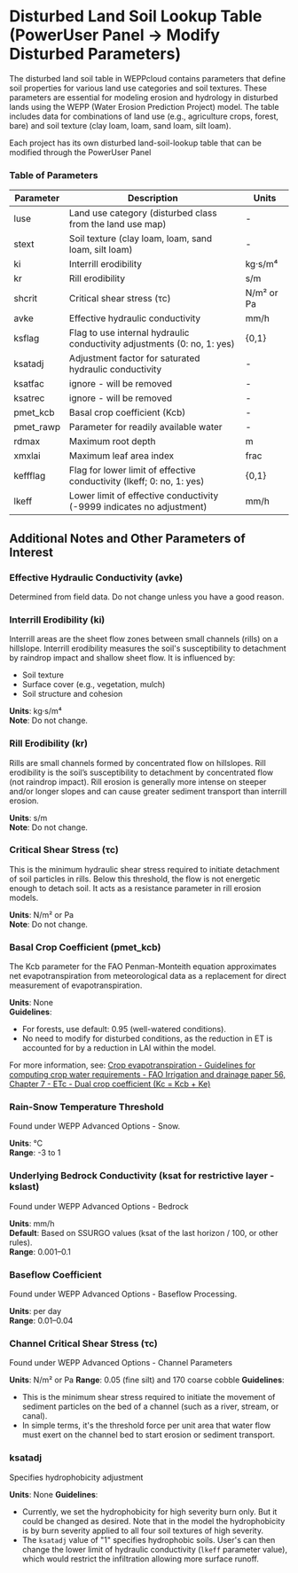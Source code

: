 # Disturbed Land Soil Lookup Table (PowerUser Panel → Modify Disturbed Parameters)

The disturbed land soil table in WEPPcloud contains parameters that define soil properties for various land use categories and soil textures. These parameters are essential for modeling erosion and hydrology in disturbed lands using the WEPP (Water Erosion Prediction Project) model. The table includes data for combinations of land use (e.g., agriculture crops, forest, bare) and soil texture (clay loam, loam, sand loam, silt loam).

Each project has its own disturbed land-soil-lookup table that can be modified through the PowerUser Panel

### Table of Parameters

| Parameter     | Description                                                              | Units        |
|---------------|--------------------------------------------------------------------------|--------------|
| luse          | Land use category (disturbed class from the land use map)                | -            |
| stext         | Soil texture (clay loam, loam, sand loam, silt loam)                     | -            |
| ki            | Interrill erodibility                                                    | kg·s/m⁴      |
| kr            | Rill erodibility                                                         | s/m          |
| shcrit        | Critical shear stress (τc)                                               | N/m² or Pa   |
| avke          | Effective hydraulic conductivity                                         | mm/h         |
| ksflag        | Flag to use internal hydraulic conductivity adjustments (0: no, 1: yes)  | {0,1}        |
| ksatadj       | Adjustment factor for saturated hydraulic conductivity                   | -            |
| ksatfac       | ignore - will be removed                                                 | -            |
| ksatrec       | ignore - will be removed                                                 | -            |
| pmet_kcb      | Basal crop coefficient (Kcb)                                             | -            |
| pmet_rawp     | Parameter for readily available water                                    | -            |
| rdmax         | Maximum root depth                                                       | m            |
| xmxlai        | Maximum leaf area index                                                  | frac         |
| keffflag      | Flag for lower limit of effective conductivity (lkeff; 0: no, 1: yes)    | {0,1}        |
| lkeff         | Lower limit of effective conductivity (-9999 indicates no adjustment)    | mm/h         |

## Additional Notes and Other Parameters of Interest

### Effective Hydraulic Conductivity (avke)

Determined from field data. Do not change unless you have a good reason.


### Interrill Erodibility (ki)

Interrill areas are the sheet flow zones between small channels (rills) on a hillslope. Interrill erodibility measures the soil's susceptibility to detachment by raindrop impact and shallow sheet flow. It is influenced by:

- Soil texture
- Surface cover (e.g., vegetation, mulch)
- Soil structure and cohesion

**Units**: kg·s/m⁴  
**Note**: Do not change.

### Rill Erodibility (kr)

Rills are small channels formed by concentrated flow on hillslopes. Rill erodibility is the soil’s susceptibility to detachment by concentrated flow (not raindrop impact). Rill erosion is generally more intense on steeper and/or longer slopes and can cause greater sediment transport than interrill erosion.

**Units**: s/m  
**Note**: Do not change.

### Critical Shear Stress (τc)

This is the minimum hydraulic shear stress required to initiate detachment of soil particles in rills. Below this threshold, the flow is not energetic enough to detach soil. It acts as a resistance parameter in rill erosion models.

**Units**: N/m² or Pa  
**Note**: Do not change.

### Basal Crop Coefficient (pmet_kcb)

The Kcb parameter for the FAO Penman-Monteith equation approximates net evapotranspiration from meteorological data as a replacement for direct measurement of evapotranspiration.

**Units**: None  
**Guidelines**:
- For forests, use default: 0.95 (well-watered conditions).
- No need to modify for disturbed conditions, as the reduction in ET is accounted for by a reduction in LAI within the model.

For more information, see: [Crop evapotranspiration - Guidelines for computing crop water requirements - FAO Irrigation and drainage paper 56, Chapter 7 - ETc - Dual crop coefficient (Kc = Kcb + Ke)](https://www.fao.org/4/x0490e/x0490e0c.htm#chapter%207%20%20%20etc%20%20%20dual%20crop%20coefficient%20(kc%20=%20kcb%20+%20ke))

### Rain-Snow Temperature Threshold

Found under WEPP Advanced Options - Snow.

**Units**: °C  
**Range**: -3 to 1  

### Underlying Bedrock Conductivity (ksat for restrictive layer - kslast)

Found under WEPP Advanced Options - Bedrock

**Units**: mm/h  
**Default**: Based on SSURGO values (ksat of the last horizon / 100, or other rules).  
**Range**: 0.001–0.1  

### Baseflow Coefficient

Found under WEPP Advanced Options - Baseflow Processing.

**Units**: per day  
**Range**: 0.01–0.04  

### Channel Critical Shear Stress (τc)

Found under WEPP Advanced Options - Channel Parameters

**Units**: N/m² or Pa
**Range**: 0.05 (fine silt) and 170 coarse cobble
**Guidelines**:
- This is the minimum shear stress required to initiate the movement of sediment particles on the bed of a channel (such as a river, stream, or canal). 
- In simple terms, it's the threshold force per unit area that water flow must exert on the channel bed to start erosion or sediment transport.

### ksatadj

Specifies hydrophobicity adjustment

**Units**: None
**Guidelines**:
- Currently, we set the hydrophobicity for high severity burn only. But it could be changed as desired. Note that in the model the hydrophobicity is by burn severity applied to all four soil textures of high severity.
- The `ksatadj` value of "1" specifies hydrophobic soils. User's can then change the lower limit of hydraulic conductivity (`lkeff` parameter value), which would restrict the infiltration allowing more surface runoff.

